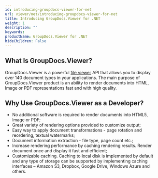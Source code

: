 ```yaml
---
id: introducing-groupdocs-viewer-for-net
url: viewer/net/introducing-groupdocs-viewer-for-net
title: Introducing GroupDocs.Viewer for .NET
weight: 1
description: ""
keywords: 
productName: GroupDocs.Viewer for .NET
hideChildren: False
---
```

## What Is GroupDocs.Viewer?

GroupDocs.Viewer is a powerful [file viewer](https://en.wikipedia.org/wiki/File_viewer) API that allows you to display over 140 document types in your applications. The main purpose of GroupDocs.Viewer product is an ability to render documents into HTML, Image or PDF representations fast and with high quality.

## Why Use GroupDocs.Viewer as a Developer?

*   No additional software is required to render documents into HTML5, Image or PDF;    
*   Great variety of rendering options provided to customize output;    
*   Easy way to apply document transformations - page rotation and reordering, textual watermarks;    
*   Document information extraction - file type, page count etc.;    
*   Increase rendering performance by caching rendering results. Render document once and display it fast and efficient;    
*   Customizable caching. Caching to local disk is implemented by default and any type of storage can be supported by implementing caching interfaces – Amazon S3, Dropbox, Google Drive, Windows Azure and others.
